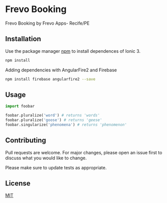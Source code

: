# Frevo Booking

Frevo Booking by Frevo Apps- Recife/PE

## Installation

Use the package manager [npm](https://www.npmjs.com/) to install dependences of Ionic 3.

```bash
npm install
```
Adding dependencies with AngularFire2 and Firebase

```bash
npm install firebase angularfire2 --save
```

## Usage

```python
import foobar

foobar.pluralize('word') # returns 'words'
foobar.pluralize('goose') # returns 'geese'
foobar.singularize('phenomena') # returns 'phenomenon'
```

## Contributing
Pull requests are welcome. For major changes, please open an issue first to discuss what you would like to change.

Please make sure to update tests as appropriate.

## License
[MIT](https://choosealicense.com/licenses/mit/)